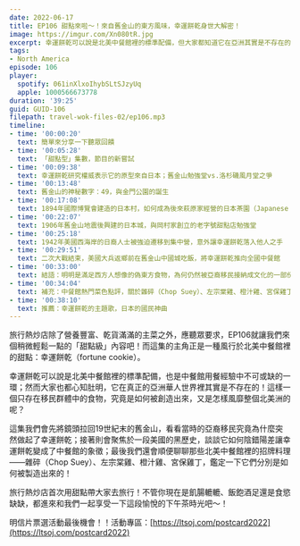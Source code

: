 ```yaml
---
date: 2022-06-17
title: EP106 甜點來啦～！來自舊金山的東方風味，幸運餅乾身世大解密！
image: https://imgur.com/Xn080tR.jpg
excerpt: 幸運餅乾可以說是北美中餐館裡的標準配備，但大家都知道它在亞洲其實是不存在的。它究竟是如何被發明出來、成為中餐館文化的一部份、在美國遍地開花的？而這裡面還牽涉了美國的黑歷史？這集讓我們一起拜訪幸運餅乾誕生過程中的重要地點，享受一段美好的下午茶時光吧！
tags:
- North America
episode: 106
player:
  spotify: 061inXlxoIhybSLtSJzyUq
  apple: 1000566673778
duration: '39:25'
guid: GUID-106
filepath: travel-wok-files-02/ep106.mp3
timeline:
- time: '00:00:20'
  text: 簡單來分享一下聽眾回饋
- time: '00:05:28'
  text: 「甜點型」集數，節目的新嘗試
- time: '00:09:38'
  text: 幸運餅乾研究權威表示它的原型來自日本；舊金山勉強堂vs.洛杉磯風月堂之爭
- time: '00:13:48'
  text: 舊金山的神秘數字：49，與金門公園的誕生
- time: '00:17:08'
  text: 1894年國際博覽會建造的日本村，如何成為後來萩原家經營的日本茶園（Japanese Tea Garden）
- time: '00:22:07'
  text: 1906年舊金山地震後興建的日本城，與岡村家創立的老字號甜點店勉強堂
- time: '00:25:18'
  text: 1942年美國西海岸的日裔人士被強迫遷移到集中營，意外讓幸運餅乾落入他人之手
- time: '00:29:51'
  text: 二次大戰結束，美國大兵返鄉前在舊金山中國城吃飯，將幸運餅乾推向全國中餐館
- time: '00:33:00'
  text: 結語：明明是滿足西方人想像的偽東方食物，為何仍然被亞裔移民接納成文化的一部份？
- time: '00:34:04'
  text: 補充：中餐館熱門菜色點評，關於雜碎（Chop Suey）、左宗棠雞、橙汁雞、宮保雞丁的誕生故事
- time: '00:38:10'
  text: 推薦：幸運餅乾的主題歌，日本的國民神曲
---
```

旅行熱炒店除了營養豐富、乾貨滿滿的主菜之外，應聽眾要求，EP106就讓我們來個稍微輕鬆一點的「甜點級」內容吧！而這集的主角正是一種風行於北美中餐館裡的甜點：幸運餅乾（fortune cookie）。

幸運餅乾可以說是北美中餐館裡的標準配備，也是中餐館用餐經驗中不可或缺的一環；然而大家也都心知肚明，它在真正的亞洲華人世界裡其實是不存在的！這樣一個只存在移民群體中的食物，究竟是如何被創造出來，又是怎樣風靡整個北美洲的呢？

這集我們會先將鏡頭拉回19世紀末的舊金山，看看當時的亞裔移民究竟為什麼突然做起了幸運餅乾；接著則會聚焦於一段美國的黑歷史，談談它如何陰錯陽差讓幸運餅乾變成了中餐館的象徵；最後我們還會順便聊聊那些北美中餐館裡的招牌料理——雜碎（Chop Suey）、左宗棠雞、橙汁雞、宮保雞丁，鑑定一下它們分別是如何被製造出來的！

旅行熱炒店首次用甜點帶大家去旅行！不管你現在是飢腸轆轆、飯飽酒足還是食慾缺缺，都進來和我們一起享受一下這段愉悅的下午茶時光吧～！

明信片票選活動最後機會！！活動專區：[https://ltsoj.com/postcard2022](https://ltsoj.com/postcard2022)
